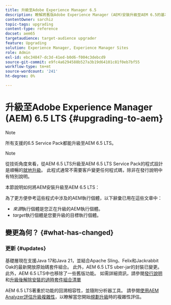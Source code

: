 ```yaml
---
title: 升級至Adobe Experience Manager 6.5
description: 瞭解將舊版Adobe Experience Manager (AEM)安裝升級至AEM 6.5的基本知識。
contentOwner: sarchiz
topic-tags: upgrading
content-type: reference
docset: aem65
targetaudience: target-audience upgrader
feature: Upgrading
solution: Experience Manager, Experience Manager Sites
role: Admin
exl-id: ebc34847-dc3d-41ed-b0d6-f004c3debcd9
source-git-commit: e9fc4a6294588b527a3b19d64101c81f0eb7bf55
workflow-type: tm+mt
source-wordcount: '241'
ht-degree: 0%

---
```


# 升級至Adobe Experience Manager (AEM) 6.5 LTS {#upgrading-to-aem}

>[!NOTE]
>所有支援的6.5 Service Pack都能升級至AEM 6.5 LTS。

>[!NOTE]
>
>從技術角度來看，從AEM 6.5 LTS升級至AEM 6.5 LTS Service Pack的程式設計是順暢的[就地升級](/help/sites-deploying/in-place-upgrade.md)。 此程式通常不需要客戶變更任何程式碼，除非在發行說明中有特別說明。

本節說明如何將AEM安裝升級至AEM 6.5 LTS：

<!-- Alexandru: drafting for now 

* [Planning Your Upgrade](/help/sites-deploying/upgrade-planning.md)
* [Assessing the Upgrade Complexity with Pattern Detector](/help/sites-deploying/pattern-detector.md)
* [Backward Compatibility in AEM 6.5](/help/sites-deploying/backward-compatibility.md)
  This was drafted before: * [Using Offline Reindexing To Reduce Downtime During an Upgrade](/help/sites-deploying/upgrade-offline-reindexing.md)-->

<!--
* [Upgrade Procedure](/help/sites-deploying/upgrade-procedure.md)
* [Upgrading Code and Customizations](/help/sites-deploying/upgrading-code-and-customizations.md)
* [Pre-Upgrade Maintenance Tasks](/help/sites-deploying/pre-upgrade-maintenance-tasks.md)
* [Performing an In-Place Upgrade](/help/sites-deploying/in-place-upgrade.md)
* [Post Upgrade Checks and Troubleshooting](/help/sites-deploying/post-upgrade-checks-and-troubleshooting.md)
* [Sustainable Upgrades](/help/sites-deploying/sustainable-upgrades.md)
* [Lazy Content Migration](/help/sites-deploying/lazy-content-migration.md)

-->

為了更方便參考這些程式中涉及的AEM執行個體，以下辭彙已用在這些文章中：

* *來源*&#x200B;執行個體是您正在升級的AEM執行個體。
* *target*&#x200B;執行個體是您要升級的目標執行個體。

## 變更為何？ {#what-has-changed}

### 更新 {#updates}

基礎層現在支援Java 17和Java 21，並結合Apache Sling、Felix和Jackrabbit Oak的最新開放原始碼套件組合。 此外，AEM 6.5 LTS uber-jar的封裝已變更。 此外，AEM 6.5 LTS中也移除了一些舊版功能。 如需詳細資訊，請參閱[發行說明](/help/release-notes/release-notes.md#whats-new-what-s-new)和[升級後解除安裝的過時套件組合清單](/help/sites-deploying/obsolete-bundles.md)

AEM 6.5 LTS著重於功能的回溯相容性，並隨附分析器工具。 請參閱[使用AEM Analyzer評估升級複雜性](/help/sites-deploying/aem-analyzer.md)，以瞭解當您開始[規劃升級](/help/sites-deploying/upgrade-planning.md)時的複雜性評估。

